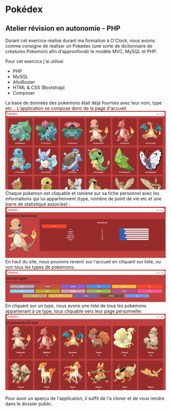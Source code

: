 # Pokédex

## Atelier révision en autonomie - PHP

Durant cet exercice réalisé durant ma formation à O'Clock, nous avions comme consigne de réaliser un Pokedex (une sorte de dictionnaire de créatures Pokemon) afin d'appronfondir le modèle MVC, MySQL et PHP.

Pour cet exercice j'ai utilisé: 
- PHP 
- MySQL
- AltoRouter
- HTML & CSS (Bootstrap)
- Composer

La base de données des pokemons était déjà fournies avec leur nom, type etc...
L'application se compose donc de la page d'accueil: 
<img src ="public/img/capture1.png">
Chaque pokemon est cliquable et ramène sur sa fiche personnel avec les informations qui lui appartiennent (type, nombre de point de vie etc et une barre de statistique associée) : 
<img src ="public/img/capture2.png">
En haut du site, nous pouvons revenir sur l'accueil en cliquant sur liste, ou voir tous les types de pokemons: 
<img src ="public/img/capture3.png">
En cliquant sur un type, nous avons une liste de tous les pokemons appartenant à ce type, tous cliquable vers leur page personnelle: 
<img src ="public/img/capture4.png">

Pour avoir un aperçu de l'application, il suffit de l'a cloner et de vous rendre dans le dossier public.



